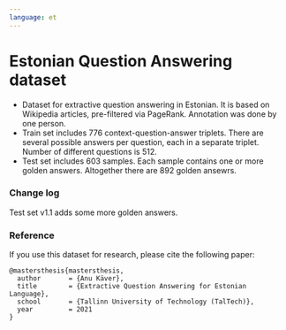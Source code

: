 ```yaml
---
language: et
---
```


# Estonian Question Answering dataset

* Dataset for extractive question answering in Estonian. It is based on Wikipedia articles, pre-filtered via PageRank. Annotation was done by one person.
* Train set includes 776 context-question-answer triplets. There are several possible answers per question, each in a separate triplet. Number of different questions is 512.
* Test set includes 603 samples. Each sample contains one or more golden answers. Altogether there are 892 golden ansewrs.

### Change log
Test set v1.1 adds some more golden answers.

### Reference
If you use this dataset for research, please cite the following paper:

```
@mastersthesis{mastersthesis,
  author       = {Anu Käver}, 
  title        = {Extractive Question Answering for Estonian Language},
  school       = {Tallinn University of Technology (TalTech)},
  year         = 2021
}
```